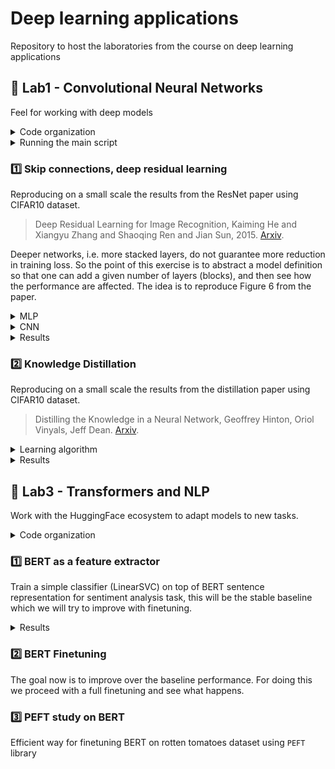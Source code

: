 # Deep learning applications

Repository to host the laboratories from the course on deep learning applications

## :test_tube: Lab1 - Convolutional Neural Networks

Feel for working with deep models

<details>
<summary>Code organization</summary>

```bash
pip install -r lab1.txt
```

Inside folder `lab1/` you have the follwing programs:
- `checkpoints` folder that will be automatically created for storing model checkpoints
- `experiments` folder that will be automatically created for storing yaml configurations files for each experiment
- `models/` folder with MLPs (`mlp.py`) and CNNs (`cnn.py`) definitions
- `cmd_args.py` arguments for main programs
- `config-train.yaml` `config-distill.yaml` base configuration files
- `generate_configs.py` program for generating yaml configuration files automatically from base configuration files
and given options
- Main programs:
- `main-train.py` main script for training a single model
- `main-distill.py` main script for distilling knowledge
- `main-models.py` main script for inspecting models defined in `models/` folder
- `mydata.py` wrappers for MNIST and CIFAR10 datasets
- `train.py` and `utils.py` are utilities

</details>

<details>
<summary>Running the main script</summary>

After generating configs, run a program with
```bash
python lab1.py experiments/CNN_4.83M_cifar10.yaml
```

It will automatically save checkpoints and log to `comet_ml`. If the experiment have already been runned, you may run
the same command with more epochs (`--epochs 40`) and the experiment will be resumed (checkpoint path and experiment
key are automatically dumped in the configuration file).

When running a program you should see

```bash
030: 100%|██████████████████████| 338/338 [00:02<00:00, 112.93batch/s, train_acc=0.997, train_loss=0.0669, val_acc=0.538, val_loss=1.97]
031: 100%|██████████████████████| 338/338 [00:03<00:00, 112.49batch/s, train_acc=0.998, train_loss=0.0619, val_acc=0.533, val_loss=1.97]
032: 100%|██████████████████████| 338/338 [00:03<00:00, 106.86batch/s, train_acc=0.998, train_loss=0.0583, val_acc=0.534, val_loss=1.98]
```

</details>

### :one: Skip connections, deep residual learning

Reproducing on a small scale the results from the ResNet paper using CIFAR10 dataset.

> Deep Residual Learning for Image Recognition, Kaiming He and Xiangyu Zhang and Shaoqing Ren and Jian Sun, 2015. [Arxiv](https://arxiv.org/abs/1512.03385).

Deeper networks, i.e. more stacked layers, do not guarantee more reduction in training loss. So the point of this exercise is to abstract a model definition so that one can add a given number of layers (blocks), and then see how the performance are affected. The idea is to reproduce Figure 6 from the paper.

<details>
<summary>MLP</summary>

MLP with variable number of blocks `n_blocks`:
- `BasicBlock`: 2 fully connected layers with given `hidden_size` and relu
- Optional skip connection in each block by setting `skip=True`

</details>

<details>
<summary>CNN</summary>

- `input_adapter`: conv + batchnorm + relu that exits with `num_filters`
- `blocks`: sequence of `BasicBlock` layers
- Each `BasicBlock` contains two modules of conv + batchnorm + relu
- In this version there are two upper level layers, each one with $n$ `BasicBlock`, in the default version $n=1$
- Optional shortcut in each block by setting `skip=True`
- `avgpool`: ends with a (1, 1) feature map
- `fc`: classification head

This results in $4n+2$ layers, where $n$ is the variable specifying the number of blocks per each layer. In the implementation $n$ is specified through the `num_blocks` parameter.

</details>

<details>
<summary>Results</summary>

First a table with each model

| Name                      | $n$ | Filters | Layers | Test acc |
| ------------------------- | --- | ------- | ------ | -------- |
| `TinyCNN 0.02M`           | 1   | 16      | 6      | 0.6737   |
| `SmallCNN 0.07M`          | 3   | 16      | 14     | 0.6646   |
| `MediumCNN 0.11M`         | 5   | 16      | 22     | 0.5999   |
| `MediumCNN w/ skip 0.11M` | 5   | 16      | 22     | 0.7393   |
| `LargeCNN 0.16M`          | 7   | 16      | 30     | 0.5095   |
| `LargeCNN w/ skip 0.16M`  | 7   | 16      | 30     | 0.7505   |

Then learning curves where we can see the degradation problem

<div style="display: flex; flex-direction: row;">
  <img src="lab1/plots/train/curves.svg" alt="learning" width="48%">
  &nbsp;
  <img src="lab1/plots/train/test_acc.svg" alt="test" width="48%">
</div>

See the degradation problem for increasing depth of the network, tiny and medium have similar performance, but when adding further layers we see that "adding more layers reduces loss" holds no more. Skip connections, residual learning, solve the problem. Test accuracy provides evidence as well, i.e. skip connections solve the degradation problem.

</details>

### :two: Knowledge Distillation

Reproducing on a small scale the results from the distillation paper using CIFAR10 dataset.

> Distilling the Knowledge in a Neural Network, Geoffrey Hinton, Oriol Vinyals, Jeff Dean.
[Arxiv](https://arxiv.org/abs/1503.02531).

<details>
<summary>Learning algorithm</summary>

For a given $x$ the frozen teacher and the trainable students both produce logits, the idea is to align the
student's output with the teachers' one.

Loss:
- Soft targets loss $\mathcal{L}_1$: `KLDivLoss(log_target=True)(soft_prob, soft_targets)`
- Hard targets loss $\mathcal{L}_2$: `CrossEntropyLoss()(student_logits, labels)`
- Final loss: $\mathcal{L}=w_1\mathcal{L}_1+w_2\mathcal{L}_2$ with $w_1\gg w_2$

As the teacher model we use the actual `ResNet` architecture with 3 blocks of `BasicBlock` layers resulting in
$3n+2$ total layers

</details>

<details>
<summary>Results</summary>

| Name                       | $n$ | Filters | Layers | Test acc |
| -------------------------- | --- | ------- | ------ | -------- |
| `SmallCNN 0.07M`           | 3   | 16      | 14     | 0.6646   |
| `ResNet 1.86M`             | 5   | 32      | 17     | 0.8242   |
| `Distilled SmallCNN 0.07M` | 3   | 16      | 14     | 0.7137   |

<div style="display: flex; flex-direction: row;">
  <img src="lab1/plots/distill/distill_curves.svg" alt="learning" width="49%">
  &nbsp;
  <img src="lab1/plots/distill/distill_val_acc.svg" alt="validation" width="49%">
</div>

The distilled model is able to achieve a higher train accuracy earlier. Mostly similar performance on the validation set, however the distilled model stays on top of the base one. The small model trained with distillation has better performance than the same trained in the classical way!

</details>


## :test_tube: Lab3 - Transformers and NLP

Work with the HuggingFace ecosystem to adapt models to new tasks.

<details>
<summary>Code organization</summary>

```bash
python install -r lab3.txt
```

Inside `lab3/` folder there are the following programs:

- Exercise 1:
  - `feature_extractors.py`
  - `main_extract.py`
- Exercise 2:
  - `main_ft.py`

</details>

### :one: BERT as a feature extractor

Train a simple classifier (LinearSVC) on top of BERT sentence representation for sentiment analysis task, this will
be the stable baseline which we will try to improve with finetuning.

<details>
<summary>Results</summary>

We use the rotten tomatoes dataset with train-val-test splits, hence we use BERT as feature extractor, then we
train a LinearSVC on top of the representation. We compare DistilBERT and SentenceBERT.

Run the program with `python main_extract.py --model "bert"` and `--model "sbert"`

| Extractor                                | size  | `train_acc` | `val_acc` | `test_acc` |
| ---------------------------------------- | ----- | ----------- | --------- | ---------- |
| `distilbert-base-uncased` ([CLS] token)  | 67M   | 0.849       | 0.822     | 0.798      |
| `distilbert-base-uncased` (mean pooling) | 67M   | 0.846       | 0.810     | 0.788      |
| `all-mpnet-base-v2`                      | 109M  | 0.879       | 0.855     | 0.847      |
| `all-MiniLM-L6-v2`                       | 22.7M | 0.791       | 0.767     | 0.777      |

Being SBERT more suitable than BERT for sentence embeddings, as we expected the SVM on top of SBERT has better
results. Feature extraction implementation in `feature_extractors.py`.

</details>


### :two: BERT Finetuning

The goal now is to improve over the baseline performance. For doing this we proceed with a full finetuning and see what happens.


### :three: PEFT study on BERT

Efficient way for finetuning BERT on rotten tomatoes dataset using `PEFT` library
